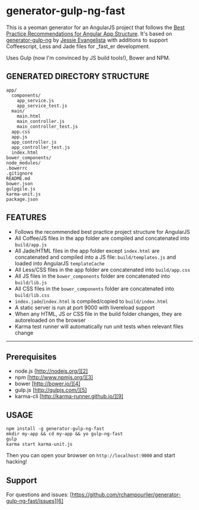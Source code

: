 # generator-gulp-ng-fast

This is a yeoman generator for an AngularJS project that follows the [Best Practice Recommendations for Angular App Structure][1]. It's based on [generator-gulp-ng][8] by [Jessie Evangelista][7] with additions to support Coffeescript, Less and Jade files for _fast_er development.

Uses Gulp (now I'm convinced by JS build tools!), Bower and NPM.

## GENERATED DIRECTORY STRUCTURE

    app/
      components/
        app_service.js
        app_service_test.js
      main/
        main.html
        main_controller.js
        main_controller_test.js
      app.css
      app.js
      app_controller.js
      app_controller_test.js
      index.html
    bower_components/    
    node_modules/
    .bowerrc
    .gitignore
    README.md
    bower.json
    gulpgile.js
    karma-unit.js
    package.json

## FEATURES 

- Follows the recommended best practice project structure for AngularJS
- All Coffee/JS files in the app folder are compiled and concatenated into `build/app.js`
- All Jade/HTML files in the app folder except `index.html` are concatenated and compiled into a JS file: `build/templates.js` and loaded into AngularJS `templateCache`
- All Less/CSS files in the app folder are concatenated into `build/app.css`
- All JS files in the `bower_components` folder are concatenated into `build/lib.js`
- All CSS files in the `bower_components` folder are concatenated into `build/lib.css`
- `index.jade`/`index.html` is compiled/copied to `build/index.html`
- A static server is run at port 9000 with livereload support
- When any HTML, JS or CSS file in the build folder changes, they are autoreloaded on the browser
- Karma test runner will automatically run unit tests when relevant files change

-----

## Prerequisites

- node.js [http://nodejs.org/][2]
- npm [http://www.npmjs.org/][3]
- bower [http://bower.io/][4]
- gulp.js [http://gulpjs.com/][5]
- karma-cli [http://karma-runner.github.io/][9]

## USAGE

    npm install -g generator-gulp-ng-fast
    mkdir my-app && cd my-app && yo gulp-ng-fast
    gulp
    karma start karma-unit.js

Then you can open your browser on `http://localhost:9000` and start hacking!

## Support

For questions and issues: [https://github.com/rchampourlier/generator-gulp-ng-fast/issues][6]

  [1]: https://docs.google.com/document/d/1XXMvReO8-Awi1EZXAXS4PzDzdNvV6pGcuaF4Q9821Es/pub
  [2]: http://nodejs.org/
  [3]: http://www.npmjs.org/
  [4]: http://bower.io/
  [5]: http://gulpjs.com/
  [6]: https://github.com/rchampourlier/generator-gulp-ng-fast/issues
  [7]: https://github.com/henyojess/generator-gulp-ng
  [8]: https://github.com/henyojess
  [9]: http://karma-runner.github.io/
